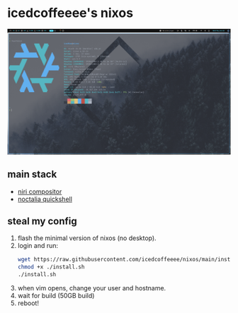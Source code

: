 # icedcoffeeee's nixos

![screenshot](https://raw.githubusercontent.com/icedcoffeeee/nixos/main/assets/screenshot.png)

## main stack
- [niri compositor](https://github.com/YaLTeR/niri)
- [noctalia quickshell](https://github.com/noctalia-dev/noctalia-shell)

## steal my config
1. flash the minimal version of nixos (no desktop).
1. login and run:
    ```sh
    wget https://raw.githubusercontent.com/icedcoffeeee/nixos/main/install.sh
    chmod +x ./install.sh
    ./install.sh
    ```
1. when vim opens, change your user and hostname.
1. wait for build (50GB build)
1. reboot!
